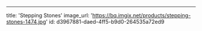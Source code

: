 ---
title: 'Stepping Stones'
image_url: 'https://bq.imgix.net/products/stepping-stones-1474.jpg'
id: d3967881-daed-4ff5-b9d0-264535a72ed9
